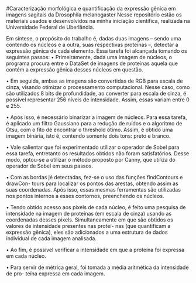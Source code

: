 #Caracterização morfológica e quantificação da expressão
gênica em imagens sagitais da Drosophila melanogaster
Nesse repositório estão os materiais usados e desenvolvidos na minha iniciação científica, realizada na Universidade Federal de Uberlândia.

Em síntese, o propósito do trabalho é, dadas duas imagens – sendo uma contendo
os núcleos e a outra, suas respectivas proteínas –, detectar a expressão gênica de cada
elemento. Essa tarefa foi alcançada tomando os seguintes passos:
• Primeiramente, dada uma imagem de núcleos, o programa procura entre o DataSet
de imagens de proteínas aquela que contém a expressão gênica desses núcleos em
questão.

• Em seguida, ambas as imagens são convertidas de RGB para escala de cinza, visando
otimizar o processamento computacional. Nesse caso, como são utilizados 8 bits de
profundidade, ao converter para escala de cinza, é possível representar 256 níveis de
intensidade. Assim, essas variam entre 0 e 255.

• Após isso, é necessário binarizar a imagem de núcleos. Para essa tarefa, é aplicado
um filtro Gaussiano para a redução de ruídos e o algoritmo de Otsu, com o fito de
encontrar o threshold ótimo. Assim, é obtido uma imagem binária, isto é, contendo
somente dois tons: preto e branco.

• Vale salientar que foi experimentado utilizar o operador de Sobel para essa tarefa,
entretanto os resultados obtidos não foram satisfatórios. Desse modo, optou-se a
utilizar o método proposto por Canny, que utiliza do operador de Sobel em seus
passos.

• Com as bordas jé detectadas, fez-se o uso das funções findContours e drawCon-
tours para localizar os pontos das arestas, obtendo assim as suas coordenadas. Após
isso, essas mesmas ferramentas são utilizadas nos pontos internos a esses contornos,
preenchendo os núcleos.

• Tendo obtido acesso aos pixels de cada núcleo, é feito uma pesquisa de intensidade
na imagem de proteínas (em escala de cinza) usando as coordenadas desses pixels.
Simultaneamente em que são obtidos os valores de intensidade presentes nas proteí-
nas (que quantificam a expressão gênica), eles são adicionados a uma estrutura de
dados individual de cada imagem analisada.

• Ao fim, é possível verificar a intensidade em que a proteína foi expressa em cada
núcleo.

• Para servir de métrica geral, foi tomada a média aritmética da intensidade de pro-
teína expressa em cada imagem.
